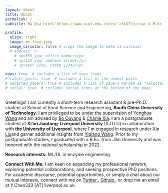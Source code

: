 ```yaml
---
layout: about
title: About
permalink: /
subtitle: RA @<a href='https://www.scut.edu.cn/en/'>SCUT🇨🇳</a> & M.Sc. Student @<a href='https://www.xjtlu.edu.cn/en'>XJTLU/UoLiverpool🇬🇧</a>

profile:
  align: right
  image: me_icon.jpeg
  image_circular: false # crops the image to make it circular
  # address: >
    # <p>555 your office number</p>
    # <p>123 your address street</p>
    # <p>Your City, State 12345</p>

news: true  # includes a list of news items
# latest_posts: true  # includes a list of the newest posts
# selected_papers: true # includes a list of papers marked as "selected={true}"
# social: true  # includes social icons at the bottom of the page
---
```


Greetings! I am currently a short-term research assistant & pre-Ph.D. student at School of Food Science and Engineering, **South China University of Technology**. I am privileged to be under the supervision of [Yonghua Wang](https://www.researchgate.net/profile/Yonghua-Wang-2) and am advised by [Bo Ouyang](http://english.cemcs.cas.cn/faculty/principal/index_18794.html?json=http://cemcs.cas.cn/sourcedb_cemcs_cas/en/ywrck/pi/202008/t20200823_5670081.json) & [Charlie Xia](https://orcid.org/0000-0003-0868-1923). I am a postgraduate student at **Xi’an Jiaotong-Liverpool University** (XJTLU) in collaboration with **the University of Liverpool**, where I'm engaged in research under [Xin Liu](https://www.xjtlu.edu.cn/en/study/departments/academy-of-pharmacy/academy-staff/academic-staff/staff/xin-liu)and garner additional insights from [Yiqiang Wang](https://www.xjtlu.edu.cn/en/study/departments/academy-of-pharmacy/academy-staff/academic-staff/staff/yiqiang-wang). Prior to my postgraduate studies, I graduated with a B.Ec. from Jilin University and was honored with the national scholarship in 2022.

**Research interests:** ML/DL in enzyme engineering.

**Connect With Me:** I am keen on expanding my professional network, exploring potential collaborations, and seeking prospective PhD positions. For academic discourse, potential opportunities, or simply a chat about our mutual interests, connect with me on <a href="https://twitter.com/YikhamChan">Twitter <i class="fab fa-twitter"></i></a>, <a href="https://github.com/YihanCell">Github <i class="fab fa-github"></i></a>, or drop me an email at Y.Chen323 [AT] liverpool.ac.uk.



